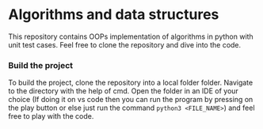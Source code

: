 
# Algorithms and data structures

This repository contains OOPs implementation of algorithms in python with unit test cases. Feel free to clone the repository and dive into the code.

### Build the project
To build the project, clone the repository into a local folder folder.
Navigate to the directory with the help of cmd.
Open the folder in an IDE of your choice (If doing it on vs code then you can run the program by pressing on the play button or else just run the command `python3 <FILE_NAME>`) and feel free to play with the code.


